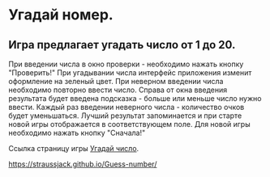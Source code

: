 # Угадай номер.
## Игра предлагает угадать число от 1 до 20.
При введении числа в окно проверки - необходимо нажать кнопку "Проверить!"
При угадывании числа интерфейс приложения изменит оформление на зеленый цвет.
При неверном введении числа необходимо повторно ввести число.
Справа от окна введения результата будет введена подсказка - больше или меньше число нужно ввести.
Каждый раз введении неверного числа - количество очков будет уменьшаться.
Лучший результат запоминается и при старте новой игры отображается в соответствующем поле.
Для новой игры необходимо нажать кнопку "Сначала!"


Ссылка страницу игры [Угадай число](https://straussjack.github.io/Guess-number/).


https://straussjack.github.io/Guess-number/
